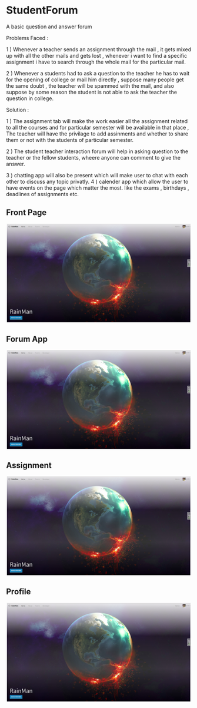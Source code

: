 # StudentForum
A basic question and answer forum 

Problems Faced : 

1 ) Whenever a teacher sends an assignment through the mail , it gets mixed up with all the other mails and gets lost , 
whenever i want to find a specific assignment i have to search through the whole mail for the particular mail.

2 ) Whenever a students had to ask a question to the teacher he has to wait for the opening of college or mail him directly ,
suppose many people get the same doubt , the teacher will be spammed with the mail, and also suppose by some reason the student
is not able to ask the teacher the question in college.

Solution : 

1 ) The assignment tab will make the work easier all the assignment related to all the courses and for particular semester will
be available in that place ,
The teacher will have the privilage to add assinments and whether to share them or not with the students of particular semester.

2 ) The student teacher interaction forum will help in asking question to the teacher or the fellow students, wheere anyone can
comment to give the answer.

3 ) chatting app will also be present which will make user to chat with each other to discuss any topic privatly.
4 ) calender app which allow the user to have events on the page which matter the most. like the exams , birthdays , deadlines of assignments etc.

<h2>Front Page</h2>
<p align="center">
  <img src="project_photos/home.png" width="500"/>
</p>
<h2>Forum App</h2>
<p align="center">
  <img src="project_photos/home.png" width="500"/>
</p>
<h2>Assignment</h2>
<p align="center">
  <img src="project_photos/home.png" width="500"/>
</p>
<h2>Profile</h2>
<p align="center">
  <img src="project_photos/home.png" width="500"/>
</p>
